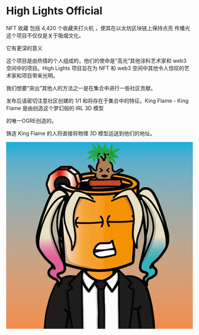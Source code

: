 # High Lights Official

NFT 收藏
包括 4,420 个收藏夹打火机
，使其在以太坊区块链上保持点亮
传播光
这个项目不仅仅是关于吸烟文化。

它有更深的意义

这个项目是由热情的个人组成的，他们的使命是“高光”其他涂料艺术家和 web3 空间中的项目。High Lights 项目旨在为 NFT 和 web3 空间中其他令人惊叹的艺术家和项目带来光明。

我们想要“突出”其他人的方法之一是在集合中进行一些社区贡献。

发布后请密切注意社区创建的 1/1 和将存在于集合中的特征。King Flame - King Flame 是由创造这个梦幻般的 IRL 3D 模型

的唯一OGRE创造的。

铸造 King Flame 的人将直接将物理 3D 模型运送到他们的地址。

![NFT](unnamed.png)
